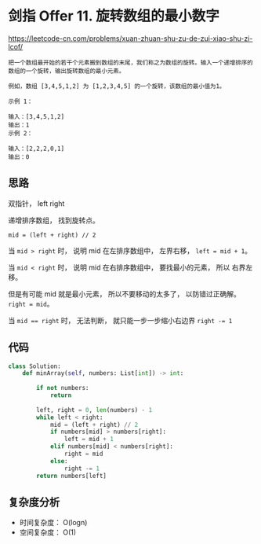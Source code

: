 剑指 Offer 11. 旋转数组的最小数字
====
https://leetcode-cn.com/problems/xuan-zhuan-shu-zu-de-zui-xiao-shu-zi-lcof/
```剑指 Offer 11. 旋转数组的最小数字
把一个数组最开始的若干个元素搬到数组的末尾，我们称之为数组的旋转。输入一个递增排序的数组的一个旋转，输出旋转数组的最小元素。

例如，数组 [3,4,5,1,2] 为 [1,2,3,4,5] 的一个旋转，该数组的最小值为1。  

示例 1：

输入：[3,4,5,1,2]
输出：1
示例 2：

输入：[2,2,2,0,1]
输出：0
```
## 思路

双指针， left right

递增排序数组， 找到旋转点。

`mid = (left + right) // 2`

当 `mid > right` 时， 说明 mid 在左排序数组中， 左界右移， `left = mid + 1`。

当 `mid < right` 时， 说明 mid 在右排序数组中， 要找最小的元素， 所以 右界左移。 

但是有可能 mid 就是最小元素， 所以不要移动的太多了， 以防错过正确解。 `right = mid`。

当 `mid == right` 时， 无法判断， 就只能一步一步缩小右边界 `right -= 1`

## 代码
```python
class Solution:
    def minArray(self, numbers: List[int]) -> int:
       
        if not numbers:
            return
        
        left, right = 0, len(numbers) - 1
        while left < right:
            mid = (left + right) // 2
            if numbers[mid] > numbers[right]:
                left = mid + 1
            elif numbers[mid] < numbers[right]:
                right = mid
            else:
                right -= 1
        return numbers[left]
```

## 复杂度分析
- 时间复杂度： O(logn)
- 空间复杂度： O(1)
